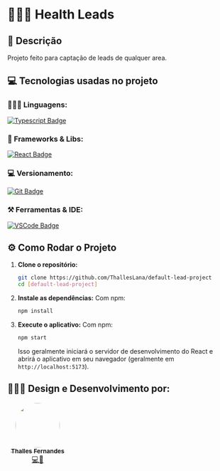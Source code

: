 # 🧑🏽‍💻 Health Leads

## 📝 Descrição
Projeto feito para captação de leads de qualquer area.

## 💻 Tecnologias usadas no projeto
### 👨🏻‍💻 Linguagens:
[![Typescript Badge](https://img.shields.io/badge/Typescript-0769AD?style=for-the-badge&logo=typescript&logoColor=white)](https://www.typescriptlang.org/)
### 🚀 Frameworks & Libs:
[![React Badge](https://img.shields.io/badge/React-20232A?style=for-the-badge&logo=react&logoColor=61DAFB)](https://react.dev/)
### 💻 Versionamento:
[![Git Badge](https://img.shields.io/badge/Git-F05032?style=for-the-badge&logo=git&logoColor=white)](https://git-scm.com)
### ⚒ Ferramentas & IDE:
[![VSCode Badge](http://img.shields.io/badge/VSCode-0078D4?style=for-the-badge&logo=vscode&logoColor=white)](https://www.jetbrains.com/pt-br/phpstorm/)

## ⚙️ Como Rodar o Projeto

1.  **Clone o repositório:**
    ```bash
    git clone https://github.com/ThallesLana/default-lead-project
    cd [default-lead-project]
    ```

2.  **Instale as dependências:**
    Com npm:
    ```bash
    npm install
    ```

3.  **Execute o aplicativo:**
    Com npm:
    ```bash
    npm start
    ```

    Isso geralmente iniciará o servidor de desenvolvimento do React e abrirá o aplicativo em seu navegador (geralmente em `http://localhost:5173`).


## 👨🏻‍💻 Design e Desenvolvimento por:
<table>
  <tr style="border: hidden;">
    <td style="vertical-align: center; text-align: center;"><a href="https://github.com/ThallesLana"><img src="https://avatars.githubusercontent.com/u/57325727?v=4" width="100px;" style="border-radius: 50%;" alt=""/><br /><sub><b>Thalles Fernandes</b></sub></a><br /><a href="https://github.com/ThallesLana" title="Thalles">💻🚀</a></td>
  </tr>
</table>

